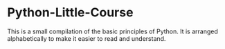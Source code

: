 # Python-Little-Course

This is a small compilation of the basic principles of Python. It is arranged alphabetically to make it easier to read and understand.
